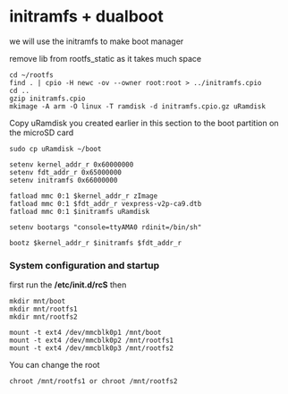 # initramfs + dualboot

we will use the initramfs to make boot manager 

remove lib from rootfs_static as it takes much space 

```
cd ~/rootfs
find . | cpio -H newc -ov --owner root:root > ../initramfs.cpio
cd ..
gzip initramfs.cpio
mkimage -A arm -O linux -T ramdisk -d initramfs.cpio.gz uRamdisk
```

Copy uRamdisk you created earlier in this section to the boot partition on the microSD card
```
sudo cp uRamdisk ~/boot

```

```
setenv kernel_addr_r 0x60000000
setenv fdt_addr_r 0x65000000
setenv initramfs 0x66000000

fatload mmc 0:1 $kernel_addr_r zImage
fatload mmc 0:1 $fdt_addr_r vexpress-v2p-ca9.dtb
fatload mmc 0:1 $initramfs uRamdisk

setenv bootargs "console=ttyAMA0 rdinit=/bin/sh"

bootz $kernel_addr_r $initramfs $fdt_addr_r
```

### System configuration and startup

first run the **/etc/init.d/rcS** then 

```
mkdir mnt/boot
mkdir mnt/rootfs1
mkdir mnt/rootfs2

mount -t ext4 /dev/mmcblk0p1 /mnt/boot
mount -t ext4 /dev/mmcblk0p2 /mnt/rootfs1
mount -t ext4 /dev/mmcblk0p3 /mnt/rootfs2

```
You can change the root 

```
chroot /mnt/rootfs1 or chroot /mnt/rootfs2 
```